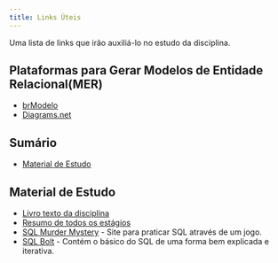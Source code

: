 ```yaml
---
title: Links Úteis
---
```


Uma lista de links que irão auxiliá-lo no estudo da disciplina.

## Plataformas para Gerar Modelos de Entidade Relacional(MER)

- [brModelo](https://sourceforge.net/projects/brmodelo/files/latest/download)
- [Diagrams.net](https://app.diagrams.net/)

## Sumário

- [Material de Estudo](#material-de-estudo)

## Material de Estudo

- [Livro texto da disciplina](https://drive.google.com/file/d/11Z7UrpfGUnnQUF7TEKAmlk_ct0kcNYeO/view?usp=sharing)
- [Resumo de todos os estágios](https://drive.google.com/file/d/1P8qSvIK-IW1Jal3fSy_UdGfZ1ugGyewp/view?usp=sharing)
- [SQL Murder Mystery](https://mystery.knightlab.com/) - Site para praticar SQL através de um jogo.
- [SQL Bolt](https://sqlbolt.com/) - Contém o básico do SQL de uma forma bem explicada e iterativa.

